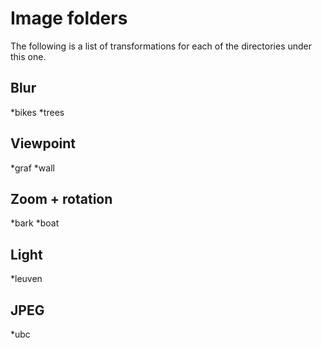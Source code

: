 # Image folders
The following is a list of transformations for each of the directories under this
one.

## Blur
*bikes
*trees

## Viewpoint
*graf
*wall

## Zoom + rotation
*bark
*boat

## Light
*leuven

## JPEG
*ubc
